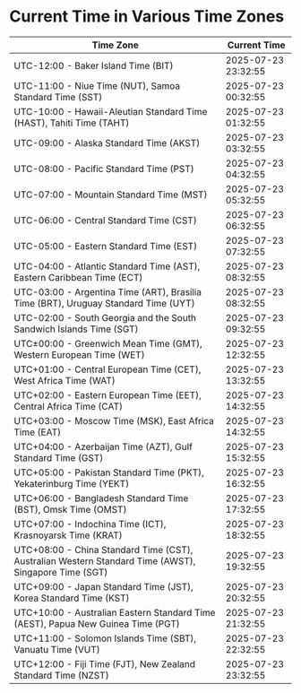 # Current Time in Various Time Zones

| Time Zone | Current Time |
|-----------|--------------|
| UTC-12:00 - Baker Island Time (BIT) | 2025-07-23 23:32:55 |
| UTC-11:00 - Niue Time (NUT), Samoa Standard Time (SST) | 2025-07-23 00:32:55 |
| UTC-10:00 - Hawaii-Aleutian Standard Time (HAST), Tahiti Time (TAHT) | 2025-07-23 01:32:55 |
| UTC-09:00 - Alaska Standard Time (AKST) | 2025-07-23 03:32:55 |
| UTC-08:00 - Pacific Standard Time (PST) | 2025-07-23 04:32:55 |
| UTC-07:00 - Mountain Standard Time (MST) | 2025-07-23 05:32:55 |
| UTC-06:00 - Central Standard Time (CST) | 2025-07-23 06:32:55 |
| UTC-05:00 - Eastern Standard Time (EST) | 2025-07-23 07:32:55 |
| UTC-04:00 - Atlantic Standard Time (AST), Eastern Caribbean Time (ECT) | 2025-07-23 08:32:55 |
| UTC-03:00 - Argentina Time (ART), Brasília Time (BRT), Uruguay Standard Time (UYT) | 2025-07-23 08:32:55 |
| UTC-02:00 - South Georgia and the South Sandwich Islands Time (SGT) | 2025-07-23 09:32:55 |
| UTC±00:00 - Greenwich Mean Time (GMT), Western European Time (WET) | 2025-07-23 12:32:55 |
| UTC+01:00 - Central European Time (CET), West Africa Time (WAT) | 2025-07-23 13:32:55 |
| UTC+02:00 - Eastern European Time (EET), Central Africa Time (CAT) | 2025-07-23 14:32:55 |
| UTC+03:00 - Moscow Time (MSK), East Africa Time (EAT) | 2025-07-23 14:32:55 |
| UTC+04:00 - Azerbaijan Time (AZT), Gulf Standard Time (GST) | 2025-07-23 15:32:55 |
| UTC+05:00 - Pakistan Standard Time (PKT), Yekaterinburg Time (YEKT) | 2025-07-23 16:32:55 |
| UTC+06:00 - Bangladesh Standard Time (BST), Omsk Time (OMST) | 2025-07-23 17:32:55 |
| UTC+07:00 - Indochina Time (ICT), Krasnoyarsk Time (KRAT) | 2025-07-23 18:32:55 |
| UTC+08:00 - China Standard Time (CST), Australian Western Standard Time (AWST), Singapore Time (SGT) | 2025-07-23 19:32:55 |
| UTC+09:00 - Japan Standard Time (JST), Korea Standard Time (KST) | 2025-07-23 20:32:55 |
| UTC+10:00 - Australian Eastern Standard Time (AEST), Papua New Guinea Time (PGT) | 2025-07-23 21:32:55 |
| UTC+11:00 - Solomon Islands Time (SBT), Vanuatu Time (VUT) | 2025-07-23 22:32:55 |
| UTC+12:00 - Fiji Time (FJT), New Zealand Standard Time (NZST) | 2025-07-23 23:32:55 |
